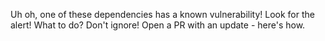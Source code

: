 Uh oh, one of these dependencies has a known vulnerability!
Look for the alert!
What to do? Don't ignore!
Open a PR with an update - here's how.
